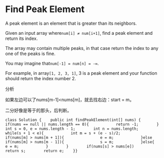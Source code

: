# Find Peak Element

A peak element is an element that is greater than its neighbors.

Given an input array where`num[i] ≠ num[i+1]`, find a peak element and return its index.

The array may contain multiple peaks, in that case return the index to any one of the peaks is fine.

You may imagine that`num[-1] = num[n] = -∞`.

For example, in array`[1, 2, 3, 1]`, 3 is a peak element and your function should return the index number 2.

分析

如果左边可以了nums\[m-1\]&lt;nums\[m\]，就去找右边：start = m。

二分好像是等于的那头，后判断。

```text
class Solution {    public int findPeakElement(int[] nums) {        if(nums == null || nums.length == 0){            return -1;        }        int s = 0, e = nums.length - 1;        int n = nums.length;        while(s + 1 < e){            int m = s + (e - s)/2;            if(nums[m] > nums[m + 1]){                e = m;            }else if(nums[m] > nums[m - 1]){                s = m;            }else{                e = m;            }        }        if(nums[s] > nums[e])            return s;        return e;    }}
```

